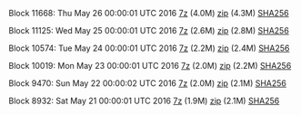 Block 11668: Thu May 26 00:00:01 UTC 2016 [7z](https://transfer.sh/EM4ZO/bootstrap.dat.20160526.7z) (4.0M) [zip](https://transfer.sh/noZiG/bootstrap.dat.20160526.zip) (4.3M) [SHA256](https://transfer.sh/JROtm/sha256.txt)

Block 11125: Wed May 25 00:00:01 UTC 2016 [7z](https://transfer.sh/10Z8Q7/bootstrap.dat.20160525.7z) (2.6M) [zip](https://transfer.sh/mN0Jv/bootstrap.dat.20160525.zip) (2.8M) [SHA256](https://transfer.sh/JSXRC/sha256.txt)

Block 10574: Tue May 24 00:00:01 UTC 2016 [7z](https://transfer.sh/kewir/bootstrap.dat.20160524.7z) (2.2M) [zip](https://transfer.sh/GztFY/bootstrap.dat.20160524.zip) (2.4M) [SHA256](https://transfer.sh/5ISB3/sha256.txt)

Block 10019: Mon May 23 00:00:01 UTC 2016 [7z](https://transfer.sh/aD7ju/bootstrap.dat.20160523.7z) (2.0M) [zip](https://transfer.sh/KPtdc/bootstrap.dat.20160523.zip) (2.2M) [SHA256](https://transfer.sh/kn0Zm/sha256.txt)

Block 9470: Sun May 22 00:00:02 UTC 2016 [7z](https://transfer.sh/4gkTJ/bootstrap.dat.20160522.7z) (2.0M) [zip](https://transfer.sh/i8zUv/bootstrap.dat.20160522.zip) (2.1M) [SHA256](https://transfer.sh/fNVn1/sha256.txt)

Block 8932: Sat May 21 00:00:01 UTC 2016 [7z](https://transfer.sh/BUr9F/bootstrap.dat.20160521.7z) (1.9M) [zip](https://transfer.sh/cy5Dj/bootstrap.dat.20160521.zip) (2.1M) [SHA256](https://transfer.sh/7tukQ/sha256.txt)
